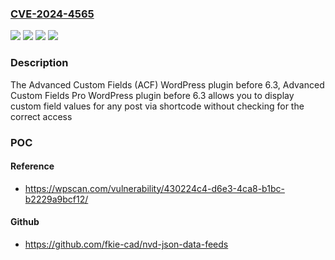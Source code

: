 ### [CVE-2024-4565](https://cve.mitre.org/cgi-bin/cvename.cgi?name=CVE-2024-4565)
![](https://img.shields.io/static/v1?label=Product&message=Advanced%20Custom%20Fields%20(ACF)&color=blue)
![](https://img.shields.io/static/v1?label=Product&message=Advanced%20Custom%20Fields%20Pro&color=blue)
![](https://img.shields.io/static/v1?label=Version&message=0%20&color=brightgreen)
![](https://img.shields.io/static/v1?label=Vulnerability&message=CWE-284%20Improper%20Access%20Control&color=brightgreen)

### Description

The Advanced Custom Fields (ACF) WordPress plugin before 6.3, Advanced Custom Fields Pro WordPress plugin before 6.3 allows you to display custom field values for any post via shortcode without checking for the correct access

### POC

#### Reference
- https://wpscan.com/vulnerability/430224c4-d6e3-4ca8-b1bc-b2229a9bcf12/

#### Github
- https://github.com/fkie-cad/nvd-json-data-feeds

